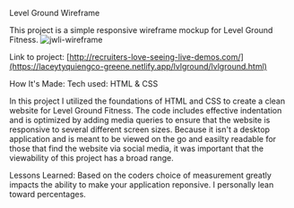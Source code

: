 Level Ground Wireframe 

This project is a simple responsive wireframe mockup for Level Ground Fitness. 
![jwli-wireframe](https://user-images.githubusercontent.com/22268455/169867827-dc9bcabe-9622-464e-811e-4141ec03d4f0.png)


Link to project: [http://recruiters-love-seeing-live-demos.com/](https://laceytyquiengco-greene.netlify.app/lvlground/lvlground.html)


How It's Made:
Tech used: HTML & CSS

In this project I utilized the foundations of HTML and CSS to create a clean website for Level Ground Fitness. The code includes effective indentation and is optimized by adding media queries to ensure that the website is responsive to several different screen sizes. Because it isn't a desktop application and is meant to be viewed on the go and easilty readable for those that find the website via social media, it was important that the viewability of this project has a broad range.


Lessons Learned:
Based on the coders choice of measurement greatly impacts the ability to make your application reponsive. I personally lean toward percentages.
